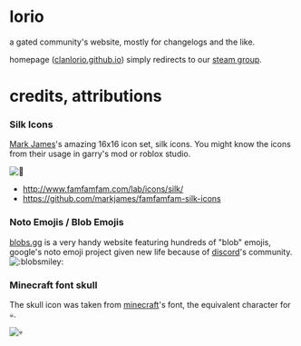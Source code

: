 # lorio

a gated community's website, mostly for changelogs and the like.

homepage ([clanlorio.github.io](https://clanlorio.github.io)) simply redirects to our [steam group](https://steamcommunity.com/groups/lorio).

# credits, attributions

### Silk Icons

[Mark James](https://github.com/markjames/)'s amazing 16x16 icon set, silk icons. You might know the icons from their usage in garry's mod or roblox studio.

![:wrench:](https://github.com/clanlorio.github.io/silkicons/wrench.png ":silkwrench:")

- http://www.famfamfam.com/lab/icons/silk/
- https://github.com/markjames/famfamfam-silk-icons

### Noto Emojis / Blob Emojis

[blobs.gg](https://blobs.gg/) is a very handy website featuring hundreds of "blob" emojis, google's noto emoji project given new life because of [discord](discordapp.com)'s community. ![:blobsmiley:](https://github.com/clanlorio.github.io/blobs/blobsmiley.png ":blobsmiley:")

### Minecraft font skull

The skull icon was taken from [minecraft](minecraft.net)'s font, the equivalent character for `☠`.

![:skull:](https://github.com/clanlorio.github.io/assets/skull.png ":skull:")
